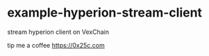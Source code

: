 # example-hyperion-stream-client
stream hyperion client on VexChain

tip me a coffee
https://0x25c.com
